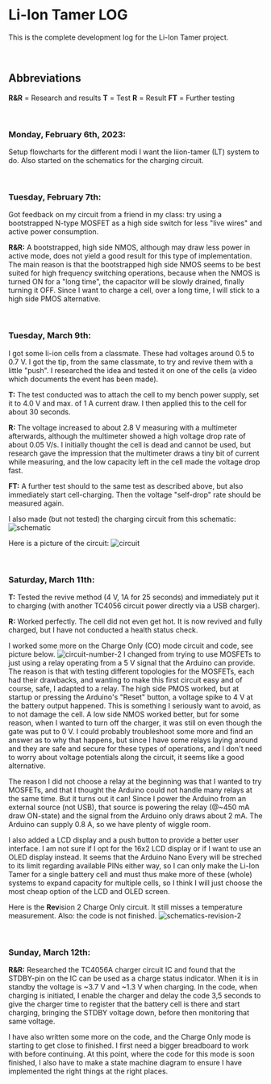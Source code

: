 # Li-Ion Tamer LOG

This is the complete development log for the Li-Ion Tamer project.


<br>


## Abbreviations
**R&R** = Research and results
**T** = Test
**R** = Result
**FT** = Further testing


<br>


### Monday, February 6th, 2023:
Setup flowcharts for the different modi I want the liion-tamer (LT) system to do. Also started on the schematics for the charging circuit.  


<br>


### Tuesday, February 7th:
Got feedback on my circuit from a friend in my class: try using a bootstrapped N-type MOSFET as a high side switch for less "live wires" and active power consumption. 

**R&R:** A bootstrapped, high side NMOS, although may draw less power in active mode, does not yield a good result for this type of implementation. The main reason is that the bootstrapped high side NMOS seems to be best suited for high frequency switching operations, because when the NMOS is turned ON for a "long time", the capacitor will be slowly drained, finally turning it OFF. Since I want to charge a cell, over a long time, I will stick to a high side PMOS alternative.


<br>


### Tuesday, March 9th:
I got some li-ion cells from a classmate. These had voltages around 0.5 to 0.7 V. I got the tip, from the same classmate, to try and revive them with a little "push". I researched the idea and tested it on one of the cells (a video which documents the event has been made). 

**T:** The test conducted was to attach the cell to my bench power supply, set it to 4.0 V and max. of 1 A current draw. I then applied this to the cell for about 30 seconds. 

**R:** The voltage increased to about 2.8 V measuring with a multimeter afterwards, although the multimeter showed a high voltage drop rate of about 0.05 V/s. I initially thought the cell is dead and cannot be used, but research gave the impression that the multimeter draws a tiny bit of current while measuring, and the low capacity left in the cell made the voltage drop fast. 

**FT:** A further test should to the same test as described above, but also immediately start cell-charging. Then the voltage "self-drop" rate should be measured again. 

I also made (but not tested) the charging circuit from this schematic:
![schematic](https://user-images.githubusercontent.com/18615800/224134239-04de22d5-ca76-45ea-b223-604aa53ab282.jpeg)

Here is a picture of the circuit:
![circuit](https://user-images.githubusercontent.com/18615800/224134266-80909a26-9520-4cc2-a958-81eabdf17536.JPG)


<br>


### Saturday, March 11th:
**T:** Tested the revive method (4 V, 1A for 25 seconds) and immediately put it to charging (with another TC4056 circuit power directly via a USB charger). 

**R:** Worked perfectly. The cell did not even get hot. It is now revived and fully charged, but I have not conducted a health status check.

I worked some more on the Charge Only (CO) mode circuit and code, see picture below. 
![circuit-number-2](https://user-images.githubusercontent.com/18615800/224506289-9aa0dd79-43e8-4239-9168-c21d3db705b9.JPG)
I changed from trying to use MOSFETs to just using a relay operating from a 5 V signal that the Arduino can provide. The reason is that with testing different topologies for the MOSFETs, each had their drawbacks, and wanting to make this first circuit easy and of course, safe, I adapted to a relay. The high side PMOS worked, but at startup or pressing the Arduino's "Reset" button, a voltage spike to 4 V at the battery output happened. This is something I seriously want to avoid, as to not damage the cell. A low side NMOS worked better, but for some reason, when I wanted to turn off the charger, it was still on even though the gate was put to 0 V. I could probably troubleshoot some more and find an answer as to why that happens, but since I have some relays laying around and they are safe and secure for these types of operations, and I don't need to worry about voltage potentials along the circuit, it seems like a good alternative.

The reason I did not choose a relay at the beginning was that I wanted to try MOSFETs, and that I thought the Arduino could not handle many relays at the same time. But it turns out it can! Since I power the Arduino from an external source (not USB), that source is powering the relay (@~450 mA draw ON-state) and the signal from the Arduino only draws about 2 mA. The Arduino can supply 0.8 A, so we have plenty of wiggle room. 

I also added a LCD display and a push button to provide a better user interface. I am not sure if I opt for the 16x2 LCD display or if I want to use an OLED display instead. It seems that the Arduino Nano Every will be streched to its limit regarding available PINs either way, so I can only make the Li-Ion Tamer for a single battery cell and must thus make more of these (whole) systems to expand capacity for multiple cells, so I think I will just choose the most cheap option of the LCD and OLED screen. 

Here is the **Rev**ision 2 Charge Only circuit. It still misses a temperature measurement. Also: the code is not finished.
![schematics-revision-2](https://user-images.githubusercontent.com/18615800/224507117-a109136d-9b57-4c46-a87c-3d0138cd19f8.jpeg)


<br>


### Sunday, March 12th:
**R&R:** Researched the TC4056A charger circuit IC and found that the STDBY-pin on the IC can be used as a charge status indicator. When it is in standby the voltage is ~3.7 V and ~1.3 V when charging. In the code, when charging is initiated, I enable the charger and delay the code 3,5 seconds to give the charger time to register that the battery cell is there and start charging, bringing the STDBY voltage down, before then monitoring that same voltage.

I have also written some more on the code, and the Charge Only mode is starting to get close to finished. I first need a bigger breadboard to work with before continuing. At this point, where the code for this mode is soon finished, I also have to make a state machine diagram to ensure I have implemented the right things at the right places.
